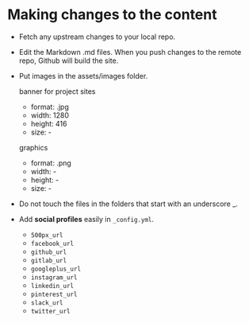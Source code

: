 # Making changes to the content

* Fetch any upstream changes to your local repo. 

* Edit the Markdown .md files. When you push changes to the remote repo, Github will build the site.

* Put images in the assets/images folder.

  banner for project sites
  - format: .jpg
  - width: 1280
  - height: 416
  - size: -  
  
  graphics
  - format: .png
  - width: -
  - height: - 
  - size: - 
  
* Do not touch the files in the folders that start with an underscore _. 

* Add **social profiles** easily in `_config.yml`.

  - `500px_url`
  - `facebook_url`
  - `github_url`
  - `gitlab_url`
  - `googleplus_url`
  - `instagram_url`
  - `linkedin_url`
  - `pinterest_url`
  - `slack_url`
  - `twitter_url`
